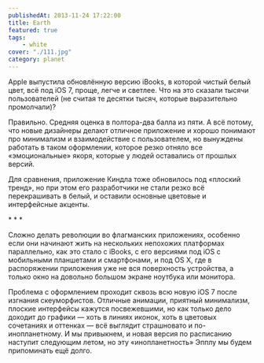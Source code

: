 ```yaml
---
publishedAt: 2013-11-24 17:22:00
title: Earth
featured: true
tags:
    - white
cover: "./111.jpg"
category: planet
---
```


<p>Apple выпустила обновлённую версию iBooks, в которой чистый белый цвет, всё под iOS 7, проще, легче и светлее. Что на это сказали тысячи пользователей (не считая те десятки тысяч, которые выразительно промолчали)?</p>

<p>Правильно. Средняя оценка в полтора-два балла из пяти. А всё потому, что новые дизайнеры делают отличное приложение и хорошо понимают про минимализм и взаимодействие с пользователем, но вынуждены работать в таком оформлении, которое резко отняло все «эмоциональные» якоря, которые у людей оставались от прошлых версий.</p>

<p>Для сравнения, приложение Киндла тоже обновилось под «плоский тренд», но при этом его разработчики не стали резко всё перекрашивать в белый, и оставили основные цветовые и интерфейсные акценты.</p>

<p class="splitter">* * *</p>

<p>Сложно делать революции во флагманских приложениях, особенно если они начинают жить на нескольких непохожих платформах параллельно, как это стало с iBooks, с его версиями под iOS с мобильными планшетами и смартфонами, и под OS X, где в распоряжении приложения уже не вся поверхность устройства, а только окно на довольно большом экране ноутбука или монитора.</p>

<p>Проблема с оформлением проходит сквозь всю новую iOS 7 после изгнания скеуморфистов. Отличные анимации, приятный минимализм, плоские интерфейсы кажутся посвежевшими, но как только дело доходит до графики — хоть в линиях иконок, хоть в цветовых сочетаниях и оттенках — всё выглядит страшновато и по-инопланетному. И мы привыкнем, и новая версия по расписанию наступит следующим летом, но эту «инопланетность» Эпплу мы будем припоминать ещё долго.</p>
